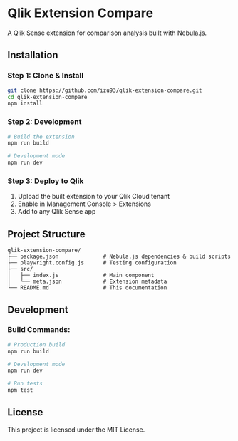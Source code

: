 # Qlik Extension Compare

A Qlik Sense extension for comparison analysis built with Nebula.js.

## Installation

### Step 1: Clone & Install

```bash
git clone https://github.com/izu93/qlik-extension-compare.git
cd qlik-extension-compare
npm install
```

### Step 2: Development

```bash
# Build the extension
npm run build

# Development mode
npm run dev
```

### Step 3: Deploy to Qlik

1. Upload the built extension to your Qlik Cloud tenant
2. Enable in Management Console > Extensions
3. Add to any Qlik Sense app

## Project Structure

```
qlik-extension-compare/
├── package.json              # Nebula.js dependencies & build scripts
├── playwright.config.js      # Testing configuration
├── src/
│   ├── index.js              # Main component
│   └── meta.json             # Extension metadata
└── README.md                 # This documentation
```

## Development

### Build Commands:

```bash
# Production build
npm run build

# Development mode
npm run dev

# Run tests
npm test
```

## License

This project is licensed under the MIT License. 